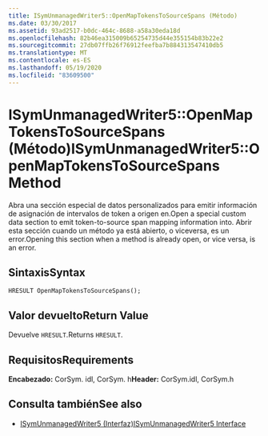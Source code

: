 ```yaml
---
title: ISymUnmanagedWriter5::OpenMapTokensToSourceSpans (Método)
ms.date: 03/30/2017
ms.assetid: 93ad2517-b0dc-464c-8688-a58a30eda18d
ms.openlocfilehash: 82b46ea315009b65254735d44e355154b83b22e2
ms.sourcegitcommit: 27db07ffb26f76912feefba7b884313547410db5
ms.translationtype: MT
ms.contentlocale: es-ES
ms.lasthandoff: 05/19/2020
ms.locfileid: "83609500"
---
```

# <a name="isymunmanagedwriter5openmaptokenstosourcespans-method"></a><span data-ttu-id="bfb43-102">ISymUnmanagedWriter5::OpenMapTokensToSourceSpans (Método)</span><span class="sxs-lookup"><span data-stu-id="bfb43-102">ISymUnmanagedWriter5::OpenMapTokensToSourceSpans Method</span></span>
<span data-ttu-id="bfb43-103">Abra una sección especial de datos personalizados para emitir información de asignación de intervalos de token a origen en.</span><span class="sxs-lookup"><span data-stu-id="bfb43-103">Open a special custom data section to emit token-to-source span mapping information into.</span></span> <span data-ttu-id="bfb43-104">Abrir esta sección cuando un método ya está abierto, o viceversa, es un error.</span><span class="sxs-lookup"><span data-stu-id="bfb43-104">Opening this section when a method is already open, or vice versa, is an error.</span></span>  
  
## <a name="syntax"></a><span data-ttu-id="bfb43-105">Sintaxis</span><span class="sxs-lookup"><span data-stu-id="bfb43-105">Syntax</span></span>  
  
```idl  
HRESULT OpenMapTokensToSourceSpans();  
```  
  
## <a name="return-value"></a><span data-ttu-id="bfb43-106">Valor devuelto</span><span class="sxs-lookup"><span data-stu-id="bfb43-106">Return Value</span></span>  
 <span data-ttu-id="bfb43-107">Devuelve `HRESULT`.</span><span class="sxs-lookup"><span data-stu-id="bfb43-107">Returns `HRESULT`.</span></span>  
  
## <a name="requirements"></a><span data-ttu-id="bfb43-108">Requisitos</span><span class="sxs-lookup"><span data-stu-id="bfb43-108">Requirements</span></span>  
 <span data-ttu-id="bfb43-109">**Encabezado:** CorSym. idl, CorSym. h</span><span class="sxs-lookup"><span data-stu-id="bfb43-109">**Header:** CorSym.idl, CorSym.h</span></span>  
  
## <a name="see-also"></a><span data-ttu-id="bfb43-110">Consulta también</span><span class="sxs-lookup"><span data-stu-id="bfb43-110">See also</span></span>

- [<span data-ttu-id="bfb43-111">ISymUnmanagedWriter5 (Interfaz)</span><span class="sxs-lookup"><span data-stu-id="bfb43-111">ISymUnmanagedWriter5 Interface</span></span>](isymunmanagedwriter5-interface.md)
